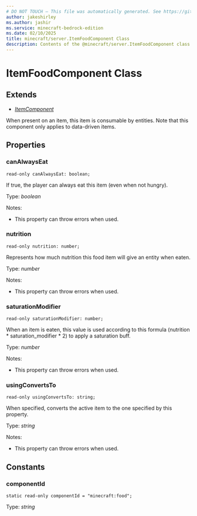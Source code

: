 ```yaml
---
# DO NOT TOUCH — This file was automatically generated. See https://github.com/mojang/minecraftapidocsgenerator to modify descriptions, examples, etc.
author: jakeshirley
ms.author: jashir
ms.service: minecraft-bedrock-edition
ms.date: 02/10/2025
title: minecraft/server.ItemFoodComponent Class
description: Contents of the @minecraft/server.ItemFoodComponent class.
---
```

# ItemFoodComponent Class

## Extends
- [*ItemComponent*](ItemComponent.md)

When present on an item, this item is consumable by entities. Note that this component only applies to data-driven items.

## Properties

### **canAlwaysEat**
`read-only canAlwaysEat: boolean;`

If true, the player can always eat this item (even when not hungry).

Type: *boolean*

Notes:
  - This property can throw errors when used.

### **nutrition**
`read-only nutrition: number;`

Represents how much nutrition this food item will give an entity when eaten.

Type: *number*

Notes:
  - This property can throw errors when used.

### **saturationModifier**
`read-only saturationModifier: number;`

When an item is eaten, this value is used according to this formula (nutrition * saturation_modifier * 2) to apply a saturation buff.

Type: *number*

Notes:
  - This property can throw errors when used.

### **usingConvertsTo**
`read-only usingConvertsTo: string;`

When specified, converts the active item to the one specified by this property.

Type: *string*

Notes:
  - This property can throw errors when used.

## Constants

### **componentId**
`static read-only componentId = "minecraft:food";`

Type: *string*
